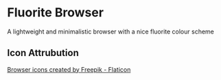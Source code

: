 # Fluorite Browser
A lightweight and minimalistic browser with a nice fluorite colour scheme
## Icon Attrubution
<a href="https://www.flaticon.com/free-icons/browser" title="browser icons">Browser icons created by Freepik - Flaticon</a>
